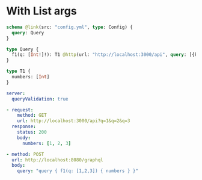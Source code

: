 # With List args

```graphql @config
schema @link(src: "config.yml", type: Config) {
  query: Query
}

type Query {
  f1(q: [Int!]!): T1 @http(url: "http://localhost:3000/api", query: [{key: "q", value: "{{.args.q}}"}])
}

type T1 {
  numbers: [Int]
}
```

```yml @file:config.yml
server:
  queryValidation: true
```

```yml @mock
- request:
    method: GET
    url: http://localhost:3000/api?q=1&q=2&q=3
  response:
    status: 200
    body:
      numbers: [1, 2, 3]
```

```yml @test
- method: POST
  url: http://localhost:8080/graphql
  body:
    query: "query { f1(q: [1,2,3]) { numbers } }"
```
